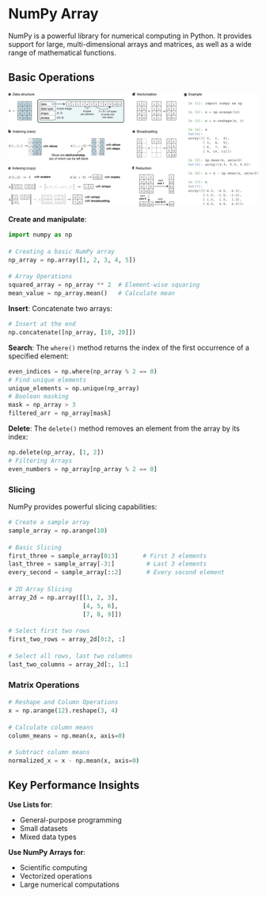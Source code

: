 # NumPy Array 

NumPy is a powerful library for numerical computing in Python. It provides support for large, multi-dimensional arrays and matrices, as well as a wide range of mathematical functions. 

## Basic Operations

![NumPy array](numpy.assets/numpy_array.png)

**Create and manipulate**: 

```python
import numpy as np

# Creating a basic NumPy array
np_array = np.array([1, 2, 3, 4, 5])

# Array Operations
squared_array = np_array ** 2  # Element-wise squaring
mean_value = np_array.mean()   # Calculate mean
```

**Insert**: Concatenate two arrays:

```python
# Insert at the end
np.concatenate([np_array, [10, 20]])
```

**Search**: The `where()` method returns the index of the first occurrence of a specified element:

```python
even_indices = np.where(np_array % 2 == 0)
# Find unique elements
unique_elements = np.unique(np_array)
# Boolean masking
mask = np_array > 3
filtered_arr = np_array[mask]
```

**Delete**: The `delete()` method removes an element from the array by its index:

```python
np.delete(np_array, [1, 2])
# Filtering Arrays
even_numbers = np_array[np_array % 2 == 0]
```

### Slicing

NumPy provides powerful slicing capabilities:

```python
# Create a sample array
sample_array = np.arange(10)

# Basic Slicing
first_three = sample_array[0:3]       # First 3 elements
last_three = sample_array[-3:]         # Last 3 elements
every_second = sample_array[::2]       # Every second element

# 2D Array Slicing
array_2d = np.array([[1, 2, 3], 
                     [4, 5, 6], 
                     [7, 8, 9]])

# Select first two rows
first_two_rows = array_2d[0:2, :]

# Select all rows, last two columns
last_two_columns = array_2d[:, 1:]
```

### Matrix Operations

```python
# Reshape and Column Operations
x = np.arange(12).reshape(3, 4)

# Calculate column means
column_means = np.mean(x, axis=0)

# Subtract column means
normalized_x = x - np.mean(x, axis=0)
```


## Key Performance Insights

**Use Lists for**:
  - General-purpose programming
  - Small datasets
  - Mixed data types

**Use NumPy Arrays for**:
  - Scientific computing
  - Vectorized operations
  - Large numerical computations



